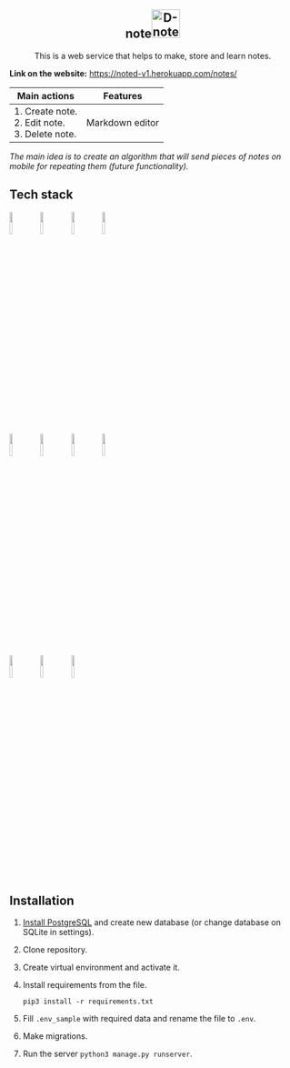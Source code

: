 <h2 align="center">note<a href="https://noted-v1.herokuapp.com/notes/"><img src="https://i.ibb.co/q96DFcq/D-noted.png" alt="D-noted" border="0" width="50"></a></h2>

<p align="center">This is a web service that helps to make, store and learn notes.</p>

**Link on the website:** https://noted-v1.herokuapp.com/notes/



| Main actions                                          | Features        |
| ----------------------------------------------------- | --------------- |
| 1. Create note.<br> 2. Edit note.<br> 3. Delete note. | Markdown editor |

*The main idea is to create an algorithm that will send pieces of notes on mobile for repeating them (future functionality).*



## Tech stack

<p>
  <code><img width="10%" src="https://www.vectorlogo.zone/logos/python/python-ar21.svg"></code>
  <code><img width="10%" src="https://www.vectorlogo.zone/logos/djangoproject/djangoproject-ar21.svg"></code>
  <code><img width="10%" src="https://www.vectorlogo.zone/logos/postgresql/postgresql-ar21.svg"></code>
  <code><img width="10%" src="https://www.vectorlogo.zone/logos/w3_html5/w3_html5-ar21.svg"></code><br/>
  <code><img width="10%" src="https://www.vectorlogo.zone/logos/netlifyapp_watercss/netlifyapp_watercss-ar21.svg"></code>
<code><img width="10%" src="https://www.vectorlogo.zone/logos/getbootstrap/getbootstrap-ar21.svg"></code>
      <code><img width="10%" src="https://www.vectorlogo.zone/logos/git-scm/git-scm-ar21.svg"></code>
  <code><img width="10%" src="https://www.vectorlogo.zone/logos/linux/linux-ar21.svg"></code><br/>
    <code><img width="10%" src="https://www.vectorlogo.zone/logos/github/github-ar21.svg"></code>
    <code><img width="10%" src="https://www.vectorlogo.zone/logos/gunicorn/gunicorn-ar21.svg"></code>
    <code><img width="10%" src="https://www.vectorlogo.zone/logos/heroku/heroku-ar21.svg"></code>
</p>



## Installation

1. [Install PostgreSQL](https://www.postgresql.org/download/) and create new database (or change database on SQLite in settings).

2. Clone repository.
   
4. Create virtual environment and activate it.

5. Install requirements from the file.

   `pip3 install -r requirements.txt`

6. Fill `.env_sample` with required data and rename the file to `.env`.

7. Make migrations.

8. Run the server `python3 manage.py runserver`.



